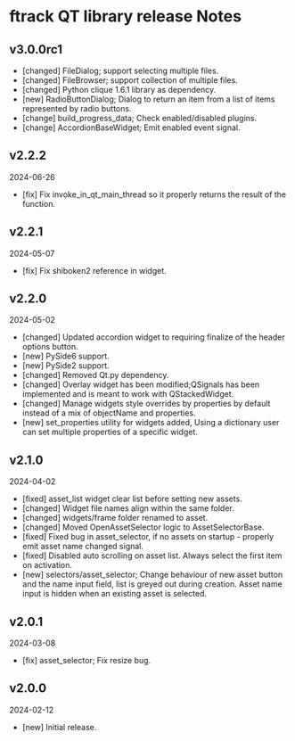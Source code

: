 # ftrack QT library release Notes


## v3.0.0rc1

* [changed] FileDialog; support selecting multiple files.
* [changed] FileBrowser; support collection of multiple files.
* [changed] Python clique 1.6.1 library as dependency.
* [new] RadioButtonDialog; Dialog to return an item from a list of items represented by radio buttons.
* [change] build_progress_data; Check enabled/disabled plugins.
* [change] AccordionBaseWidget; Emit enabled event signal.


## v2.2.2
2024-06-26

* [fix] Fix invoke_in_qt_main_thread so it properly returns the result of the function.


## v2.2.1
2024-05-07

* [fix] Fix shiboken2 reference in widget.


## v2.2.0
2024-05-02

* [changed] Updated accordion widget to requiring finalize of the header options button.
* [new] PySide6 support.
* [new] PySide2 support.
* [changed] Removed Qt.py dependency.
* [changed] Overlay widget has been modified;QSignals has been implemented and is meant to work with QStackedWidget.
* [changed] Manage widgets style overrides by properties by default instead of a mix of objectName and properties.
* [new] set_properties utility for widgets added, Using a dictionary user can set multiple properties of a specific widget.


## v2.1.0
2024-04-02

* [fixed] asset_list widget clear list before setting new assets.
* [changed] Widget file names align within the same folder.
* [changed] widgets/frame folder renamed to asset.
* [changed] Moved OpenAssetSelector logic to AssetSelectorBase.
* [fixed] Fixed bug in asset_selector, if no assets on startup - properly emit asset name changed signal.
* [fixed] Disabled auto scrolling on asset list. Always select the first item on activation.
* [new] selectors/asset_selector; Change behaviour of new asset button and the name input field, list is greyed out during creation. Asset name input is hidden when an existing asset is selected. 


## v2.0.1
2024-03-08

* [fix] asset_selector; Fix resize bug.


## v2.0.0
2024-02-12

*  [new] Initial release.
